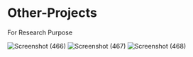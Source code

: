 # Other-Projects
For Research Purpose


![Screenshot (466)](https://user-images.githubusercontent.com/103851921/197120407-267268af-4968-4d3f-91ed-5677d9437bfd.png)
![Screenshot (467)](https://user-images.githubusercontent.com/103851921/197120412-dd784cfc-1976-4692-b52e-86dadf4990de.png)
![Screenshot (468)](https://user-images.githubusercontent.com/103851921/197120413-bceb45f8-3ac6-49aa-9abe-6e3aaf4155f8.png)
